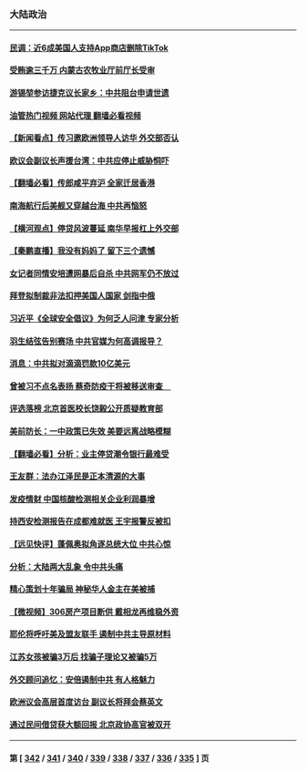 ### 大陆政治
---
#### [民调：近6成美国人支持App商店删除TikTok](../../pages/ncid277/n13785206.md?07202045) 
#### [受贿逾三千万 内蒙古农牧业厅前厅长受审](../../pages/ncid277/n13785251.md?07202045) 
#### [游锡堃参访捷克议长家乡：中共阻台申请世遗](../../pages/ncid277/n13785163.md?07202045) 
#### [油管热门视频 网站代理 翻墙必看视频](http://209.222.30.114:81/youtube.html?07202045)
#### [【新闻看点】传习邀欧洲领导人访华 外交部否认](../../pages/ncid277/n13784701.md?07202045) 
#### [欧议会副议长声援台湾：中共应停止威胁恫吓](../../pages/ncid277/n13785107.md?07202045) 
#### [【翻墙必看】传郎咸平弃沪 全家迁居香港](../../pages/ncid277/n13784894.md?07202045) 
#### [南海航行后美舰又穿越台海 中共再恼怒](../../pages/ncid277/n13784908.md?07202045) 
#### [【横河观点】停贷风波蔓延 南华早报杠上外交部](../../pages/ncid277/n13784806.md?07202045) 
#### [【秦鹏直播】我没有妈妈了 留下三个遗憾](../../pages/ncid277/n13784788.md?07202045) 
#### [女记者同情安培遭网暴后自杀 中共网军仍不放过](../../pages/ncid277/n13784810.md?07202045) 
#### [拜登拟制裁非法扣押美国人国家 剑指中俄](../../pages/ncid277/n13784765.md?07202045) 
#### [习近平《全球安全倡议》为何乏人问津 专家分析](../../pages/ncid277/n13784733.md?07202045) 
#### [羽生结弦告别赛场 中共官媒为何高调报导？](../../pages/ncid277/n13784746.md?07202045) 
#### [消息：中共拟对滴滴罚款10亿美元](../../pages/ncid277/n13784689.md?07202045) 
#### [曾被习不点名表扬 蔡奇防疫干将被移送审查　](../../pages/ncid277/n13784594.md?07202045) 
#### [评选落榜 北京首医校长饶毅公开质疑教育部](../../pages/ncid277/n13784306.md?07202045) 
#### [美前防长：一中政策已失效 美要远离战略模糊](../../pages/ncid277/n13784241.md?07202045) 
#### [【翻墙必看】分析：业主停贷潮令银行最难受](../../pages/ncid277/n13784181.md?07202045) 
#### [王友群：法办江泽民是正本清源的大事](../../pages/ncid277/n13783968.md?07202045) 
#### [发疫情财 中国核酸检测相关企业利润暴增](../../pages/ncid277/n13784124.md?07202045) 
#### [持西安检测报告在成都难就医 王宇报警反被扣](../../pages/ncid277/n13784058.md?07202045) 
#### [【远见快评】蓬佩奥拟角逐总统大位 中共心惊](../../pages/ncid277/n13783855.md?07202045) 
#### [分析：大陆两大乱象 令中共头痛](../../pages/ncid277/n13783901.md?07202045) 
#### [精心策划十年骗局 神秘华人金主在美被捕](../../pages/ncid277/n13783926.md?07202045) 
#### [【微视频】306房产项目断供 戴相龙再维稳外资](../../pages/ncid277/n13783721.md?07202045) 
#### [耶伦将呼吁美及盟友联手 遏制中共主导原材料](../../pages/ncid277/n13783693.md?07202045) 
#### [江苏女孩被骗3万后 找骗子理论又被骗5万](../../pages/ncid277/n13783623.md?07202045) 
#### [外交顾问追忆：安倍遏制中共 有人格魅力](../../pages/ncid277/n13783526.md?07202045) 
#### [欧洲议会高层首度访台 副议长将拜会蔡英文](../../pages/ncid277/n13783640.md?07202045) 
#### [通过民间借贷获大额回报 北京政协高官被双开](../../pages/ncid277/n13783525.md?07202045) 

---
#### 第 [ [342](./342.md?07202045) / [341](./341.md?07202045) / [340](./340.md?07202045) / [339](./339.md?07202045) / [338](./338.md?07202045) / [337](./337.md?07202045) / [336](./336.md?07202045) / [335](./335.md?07202045) ] 页

